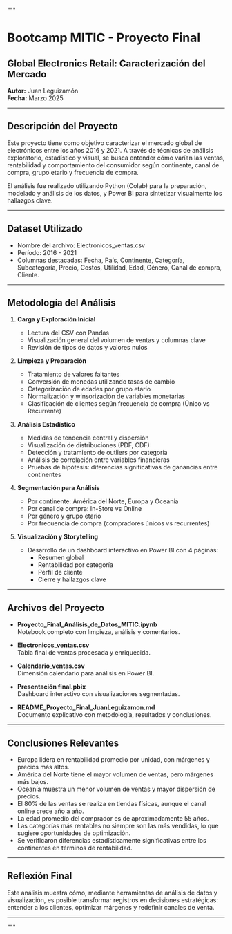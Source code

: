 """
# Bootcamp MITIC - Proyecto Final  
## Global Electronics Retail: Caracterización del Mercado

**Autor:** Juan Leguizamón  
**Fecha:** Marzo 2025  

---

## Descripción del Proyecto

Este proyecto tiene como objetivo caracterizar el mercado global de electrónicos entre los años 2016 y 2021. A través de técnicas de análisis exploratorio, estadístico y visual, se busca entender cómo varían las ventas, rentabilidad y comportamiento del consumidor según continente, canal de compra, grupo etario y frecuencia de compra.

El análisis fue realizado utilizando Python (Colab) para la preparación, modelado y análisis de los datos, y Power BI para sintetizar visualmente los hallazgos clave.

---

## Dataset Utilizado

- Nombre del archivo: Electronicos_ventas.csv
- Período: 2016 - 2021  
- Columnas destacadas: Fecha, País, Continente, Categoría, Subcategoría, Precio, Costos, Utilidad, Edad, Género, Canal de compra, Cliente.

---

## Metodología del Análisis

1. **Carga y Exploración Inicial**  
   - Lectura del CSV con Pandas  
   - Visualización general del volumen de ventas y columnas clave  
   - Revisión de tipos de datos y valores nulos

2. **Limpieza y Preparación**  
   - Tratamiento de valores faltantes  
   - Conversión de monedas utilizando tasas de cambio  
   - Categorización de edades por grupo etario  
   - Normalización y winsorización de variables monetarias  
   - Clasificación de clientes según frecuencia de compra (Único vs Recurrente)

3. **Análisis Estadístico**  
   - Medidas de tendencia central y dispersión  
   - Visualización de distribuciones (PDF, CDF)  
   - Detección y tratamiento de outliers por categoría  
   - Análisis de correlación entre variables financieras  
   - Pruebas de hipótesis: diferencias significativas de ganancias entre continentes

4. **Segmentación para Análisis**  
   - Por continente: América del Norte, Europa y Oceanía  
   - Por canal de compra: In-Store vs Online  
   - Por género y grupo etario  
   - Por frecuencia de compra (compradores únicos vs recurrentes)

5. **Visualización y Storytelling**  
   - Desarrollo de un dashboard interactivo en Power BI con 4 páginas:
     - Resumen global  
     - Rentabilidad por categoría  
     - Perfil de cliente  
     - Cierre y hallazgos clave

---

## Archivos del Proyecto

- **Proyecto_Final_Análisis_de_Datos_MITIC.ipynb**  
  Notebook completo con limpieza, análisis y comentarios.

- **Electronicos_ventas.csv**  
  Tabla final de ventas procesada y enriquecida.

- **Calendario_ventas.csv**  
  Dimensión calendario para análisis en Power BI.

- **Presentación final.pbix**  
  Dashboard interactivo con visualizaciones segmentadas.

- **README_Proyecto_Final_JuanLeguizamon.md**  
  Documento explicativo con metodología, resultados y conclusiones.

---

## Conclusiones Relevantes

- Europa lidera en rentabilidad promedio por unidad, con márgenes y precios más altos.
- América del Norte tiene el mayor volumen de ventas, pero márgenes más bajos.
- Oceanía muestra un menor volumen de ventas y mayor dispersión de precios.
- El 80% de las ventas se realiza en tiendas físicas, aunque el canal online crece año a año.
- La edad promedio del comprador es de aproximadamente 55 años.
- Las categorías más rentables no siempre son las más vendidas, lo que sugiere oportunidades de optimización.
- Se verificaron diferencias estadísticamente significativas entre los continentes en términos de rentabilidad.

---

## Reflexión Final

Este análisis muestra cómo, mediante herramientas de análisis de datos y visualización, es posible transformar registros en decisiones estratégicas: entender a los clientes, optimizar márgenes y redefinir canales de venta.

---
"""
